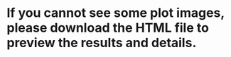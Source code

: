 # If you cannot see some plot images, please download the HTML file to preview the results and details.
